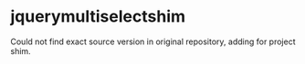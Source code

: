 # jquerymultiselectshim
Could not find exact source version in original repository, adding for project shim.
